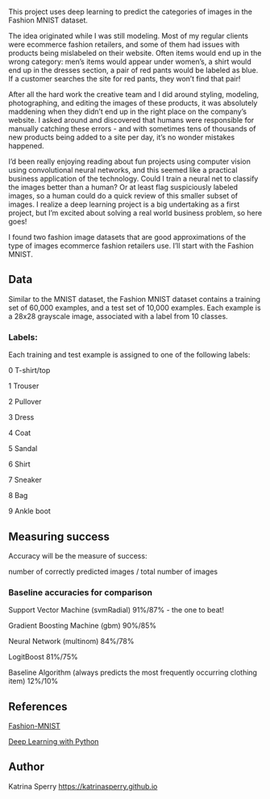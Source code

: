 This project uses deep learning to predict the categories of images in the Fashion MNIST dataset.

The idea originated while I was still modeling. Most of my regular clients were ecommerce fashion retailers, and some of them had issues with products being mislabeled on their website.  Often items would end up in the wrong category: men’s items would appear under women’s, a shirt would end up in the dresses section, a pair of red pants would be labeled as blue. If a customer searches the site for red pants, they won’t find that pair!

After all the hard work the creative team and I did around styling, modeling, photographing, and editing the images of these products, it was absolutely maddening when they didn’t end up in the right place on the company’s website. I asked around and discovered that humans were responsible for manually catching these errors - and with sometimes tens of thousands of new products being added to a site per day, it’s no wonder mistakes happened.

I’d been really enjoying reading about fun projects using computer vision using convolutional neural networks, and this seemed like a practical business application of the technology. Could I train a neural net to classify the images better than a human? Or at least flag suspiciously labeled images, so a human could do a quick review of this smaller subset of images. I realize a deep learning project is a big undertaking as a first project, but I’m excited about solving a real world business problem, so here goes!

I found two fashion image datasets that are good approximations of the type of images ecommerce fashion retailers use. I’ll start with the Fashion MNIST.

## Data
Similar to the MNIST dataset, the Fashion MNIST dataset contains a training set of 60,000 examples, and a test set of 10,000 examples. Each example is a 28x28 grayscale image, associated with a label from 10 classes.

### Labels:
Each training and test example is assigned to one of the following labels:

0 T-shirt/top

1 Trouser

2 Pullover

3 Dress

4 Coat

5 Sandal

6 Shirt

7 Sneaker

8 Bag

9 Ankle boot


## Measuring success
Accuracy will be the measure of success:

number of correctly predicted images / total number of images

### Baseline accuracies for comparison
Support Vector Machine (svmRadial)
91%/87% - the one to beat!

Gradient Boosting Machine (gbm)
90%/85%

Neural Network (multinom)
84%/78%

LogitBoost
81%/75%

Baseline Algorithm (always predicts the most frequently occurring clothing item)
12%/10%

## References
[Fashion-MNIST](https://www.kaggle.com/zalando-research/fashionmnist)

[Deep Learning with Python](https://www.manning.com/books/deep-learning-with-python)

## Author
Katrina Sperry https://katrinasperry.github.io
